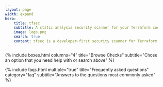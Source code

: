 ```yaml
---
layout: page
width: expand
hero:
    title: tfsec
    subtitle: A static analysis security scanner for your Terraform code
    image: logo.png
    search: true
    content: tfsec is a developer-first security scanner for Terraform templates. It uses static analysis and deep integration with the official HCL parser to ensure security issues can be detected before your infrastructure changes take effect. <br/><br/>Designed to run locally and in your CI pipelines, developer-friendly output and fully documented checks mean detection and remediation can take place as quickly and efficiently as possible
---
```



{% include boxes.html columns="4" title="Browse Checks" subtitle="Chose an option that you need help with or search above" %}

{% include faqs.html multiple="true" title="Frequently asked questions" category="faq" subtitle="Answers to the questions most commonly asked" %}

